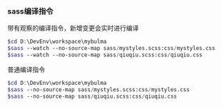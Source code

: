 ### sass编译指令

带有观察的编译指令，新增变更会实时进行编译

```scss
$cd D:\DevEnv\workspace\mybulma
$sass --watch --no-source-map sass/mystyles.scss:css/mystyles.css
$sass --watch --no-source-map sass/qiuqiu.scss:css/qiuqiu.css
```



普通编译指令

```scss
$cd D:\DevEnv\workspace\mybulma
$sass --no-source-map sass/mystyles.scss:css/mystyles.css
$sass --no-source-map sass/qiuqiu.scss:css/qiuqiu.css
```

